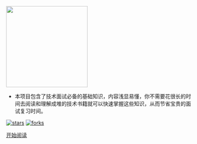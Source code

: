 <img width="220px" src="https://cs-notes-1256109796.cos.ap-guangzhou.myqcloud.com/other/LogoMakr_0zpEzN.png">


- 本项目包含了技术面试必备的基础知识，内容浅显易懂，你不需要花很长的时间去阅读和理解成堆的技术书籍就可以快速掌握这些知识，从而节省宝贵的面试复习时间。

<!--<span id="busuanzi_container_site_pv">Site View : <span id="busuanzi_value_site_pv">-->

[![stars](https://badgen.net/github/stars/coderzcr/coderzcr?icon=github&color=4ab8a1)](https://github.com/CyC2018/CS-Notes) [![forks](https://badgen.net/github/forks/coderzcr/coderzcr?icon=github&color=4ab8a1)](https://github.com/CyC2018/CS-Notes)

[开始阅读](README.md)

